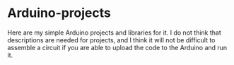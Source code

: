 # Arduino-projects
Here are my simple Arduino projects and libraries for it.
I do not think that descriptions are needed for projects,
and I think it will not be difficult to assemble a circuit
if you are able to upload the code to the Arduino and run it.
